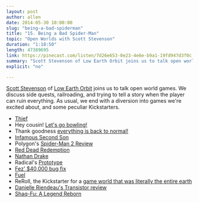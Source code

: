 ```yaml
---
layout: post
author: allen
date: 2014-05-30 10:00:00
slug: "being-a-bad-spiderman"
title: "15. Being a Bad Spider-Man"
topic: "Open Worlds with Scott Stevenson"
duration: "1:18:50"
length: 47389695
link: https://pinecast.com/listen/7d26e653-0e23-4e6e-b9a1-19fd947d3f0c.mp3?source=rss&amp;aid=44d399dd-ae6a-4bba-a863-5acf7e30e518.mp3
summary: "Scott Stevenson of Low Earth Orbit joins us to talk open world games. We discuss side quests, player choice, railroading, and trying to tell a story when the player can ruin everything. As usual, we end with a diversion into games we're excited about, and some peculiar Kickstarters."
explicit: "no"

---
```


[Scott Stevenson](http://www.twitter.com/scottstevenson) of [Low Earth Orbit](http://lowearthorbit.fm) joins us to talk open world games. We discuss side quests, railroading, and trying to tell a story when the player can ruin everything. As usual, we end with a diversion into games we're excited about, and some peculiar Kickstarters.

- [Thief][1]
- Hey cousin! [Let's go bowling!](http://knowyourmeme.com/memes/lets-go-bowling)
- Thank goodness [everything is back to normal!](http://tvtropes.org/pmwiki/pmwiki.php/Main/StatusQuoIsGod)
- [Infamous Second Son](http://en.wikipedia.org/wiki/Infamous_Second_Son)
- Polygon's [Spider-Man 2 Review](http://www.polygon.com/2014/5/1/5672712/the-amazing-spider-man-2-review-swing-and-miss)
- [Red Dead Redemption](http://en.wikipedia.org/wiki/Red_Dead_Redemption)
- [Nathan Drake](http://uncharted.wikia.com/wiki/Nathan_Drake)
- Radical's [Prototype][2]
- [Fez' $40,000 bug fix](http://arstechnica.com/gaming/2012/07/microsoft-comes-under-fire-for-five-figure-xbox-360-patch-fee/)
- [Fuel][3]
- ReRoll, the Kickstarter for a [game world that was literally the entire earth](http://www.rockpapershotgun.com/2014/02/04/survival-rpg-reroll-wants-to-map-most-of-the-world/)
- [Danielle Riendeau's Transistor review](http://www.polygon.com/2014/5/20/5714244/transistor-review-a-girl-and-her-sword)
- [Shaq-Fu: A Legend Reborn](https://www.indiegogo.com/projects/shaq-fu-a-legend-reborn)

[1]: http://en.wikipedia.org/wiki/Thief_(video_game)
[2]: http://en.wikipedia.org/wiki/Prototype_(video_game)
[3]: http://en.wikipedia.org/wiki/Fuel_(video_game)


